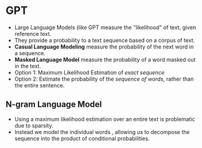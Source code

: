 # GPT
  - Large Language Models (like GPT measure the "likelihood" of text, given reference text.
  - They provide  a probability to a text sequence based on a corpus of text.
  - **Casual Language Modeling** measure the probability of the next word in a sequence.
  - **Masked Language Model** measure the probability of a word masked out in the text.
  - Option 1: Maximum Likelihood Estimation of *exact sequence* 
  - Option 2: Estimate the probability of the *sequence of words*, rather than the entire sentence.

## N-gram Language Model
  - Using a maximum likelihood estimation over an entire text is problematic due to sparsity.
  - Instead we model the individual words , allowing us to decompose the sequence into the product of conditional probabilities.


